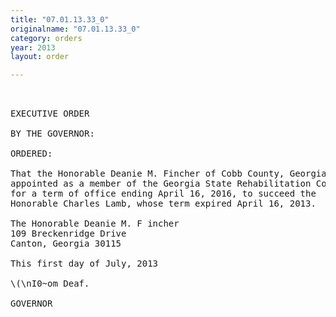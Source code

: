 ```yaml
---
title: "07.01.13.33_0"
originalname: "07.01.13.33_0"
category: orders
year: 2013
layout: order

---
```

<pre>
 

EXECUTIVE ORDER

BY THE GOVERNOR:

ORDERED:

That the Honorable Deanie M. Fincher of Cobb County, Georgia, is
appointed as a member of the Georgia State Rehabilitation Council,
for a term of office ending April 16, 2016, to succeed the
Honorable Charles Lamb, whose term expired April 16, 2013.

The Honorable Deanie M. F incher
109 Breckenridge Drive
Canton, Georgia 30115

This first day of July, 2013

\(\nI0~om Deaf.

GOVERNOR

</pre>
